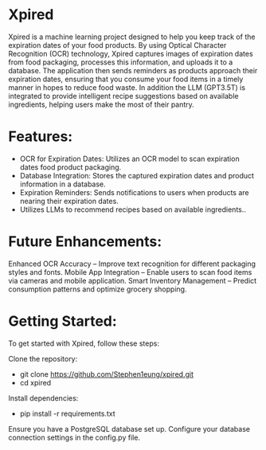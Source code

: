# Xpired
Xpired is a machine learning project designed to help you keep track of the expiration dates of your food products. By using Optical Character Recognition (OCR) technology, Xpired captures images of expiration dates from food packaging, processes this information, and uploads it to a database. The application then sends reminders as products approach their expiration dates, ensuring that you consume your food items in a timely manner in hopes to reduce food waste. In addition the LLM (GPT3.5T) is integrated to provide intelligent recipe suggestions based on available ingredients, helping users make the most of their pantry.

# Features:
- OCR for Expiration Dates: Utilizes an OCR model to scan expiration dates food product packaging.
- Database Integration: Stores the captured expiration dates and product information in a database.
- Expiration Reminders: Sends notifications to users when products are nearing their expiration dates.
- Utilizes LLMs to recommend recipes based on available ingredients..

# Future Enhancements:
Enhanced OCR Accuracy – Improve text recognition for different packaging styles and fonts.
Mobile App Integration – Enable users to scan food items via cameras and mobile application.
Smart Inventory Management – Predict consumption patterns and optimize grocery shopping.

# Getting Started:
To get started with Xpired, follow these steps:

Clone the repository:

- git clone https://github.com/Stephen1eung/xpired.git
- cd xpired

Install dependencies:

- pip install -r requirements.txt

Ensure you have a PostgreSQL database set up.
Configure your database connection settings in the config.py file.
